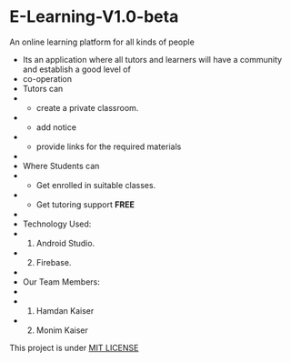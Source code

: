 # E-Learning-V1.0-beta

An online learning platform for all kinds of people
 * Its an application where all tutors and learners will have a community and establish a good level of
 * co-operation
 * Tutors can
 * - create a private classroom.
 * - add notice
 * - provide links for the required materials
 *
 * Where Students can
 * - Get enrolled in suitable classes.
 * - Get tutoring support **FREE**
 *
 * Technology Used:
 * 1. Android Studio.
 * 2. Firebase.
 *
 * Our Team Members:
 *
 * 1. Hamdan Kaiser
 * 2. Monim Kaiser
 
 This project is under [MIT LICENSE](LICENSE.txt)
